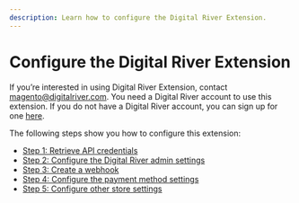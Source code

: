 ```yaml
---
description: Learn how to configure the Digital River Extension.
---
```


# Configure the Digital River Extension

If you’re interested in using Digital River Extension, contact [magento@digitalriver.com](mailto:magento@digitalriver.com). You need a Digital River account to use this extension. If you do not have a Digital River account, you can sign up for one [here](https://dashboard.digitalriver.com/signup).

The following steps show you how to configure this extension:

* [Step 1: Retrieve API credentials](step-1-retrieve-api-credentials.md)
* [Step 2: Configure the Digital River admin settings](step-2-configure-the-digital-river-admin-settings.md)
* [Step 3: Create a webhook](step-3-create-a-webhook.md)
* [Step 4: Configure the payment method settings](step-4-configure-the-payment-method-settings.md)
* [Step 5: Configure other store settings](step-5-configure-other-store-settings.md)
